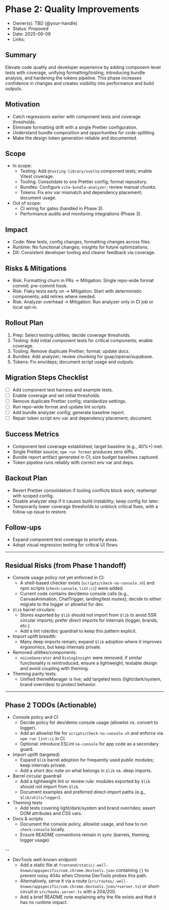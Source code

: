 # Phase 2: Quality Improvements

- Owner(s): TBD (@your-handle)
- Status: Proposed
- Date: 2025-08-09
- Links: 

## Summary
Elevate code quality and developer experience by adding component-level tests with coverage, unifying formatting/tooling, introducing bundle analysis, and hardening the tokens pipeline. This phase increases confidence in changes and creates visibility into performance and build outputs.

## Motivation
- Catch regressions earlier with component tests and coverage thresholds.
- Eliminate formatting drift with a single Prettier configuration.
- Understand bundle composition and opportunities for code-splitting.
- Make the design token generation reliable and documented.

## Scope
- In scope:
  - Testing: Add `@testing-library/svelte` component tests; enable Vitest coverage.
  - Tooling: Consolidate to one Prettier config; format repository.
  - Bundles: Configure `vite-bundle-analyzer`; review manual chunks.
  - Tokens: Fix env var mismatch and dependency placement; document usage.
- Out of scope:
  - CI wiring for gates (handled in Phase 3).
  - Performance audits and monitoring integrations (Phase 3).

## Impact
- Code: New tests, config changes, formatting changes across files.
- Runtime: No functional changes; insights for future optimizations.
- DX: Consistent developer tooling and clearer feedback via coverage.

## Risks & Mitigations
- Risk: Formatting churn in PRs → Mitigation: Single repo-wide format commit; pre-commit hook.
- Risk: Flaky tests early on → Mitigation: Start with deterministic components; add retries where needed.
- Risk: Analyzer overhead → Mitigation: Run analyzer only in CI job or local opt-in.

## Rollout Plan
1. Prep: Select testing utilities; decide coverage thresholds.
2. Testing: Add initial component tests for critical components; enable coverage.
3. Tooling: Remove duplicate Prettier; format; update docs.
4. Bundles: Add analyzer; review chunking for gsap/openai/supabase.
5. Tokens: Fix env/deps; document script usage and outputs.

## Migration Steps Checklist
- [ ] Add component test harness and example tests.
- [ ] Enable coverage and set initial thresholds.
- [ ] Remove duplicate Prettier config; standardize settings.
- [ ] Run repo-wide format and update lint scripts.
- [ ] Add bundle analyzer config; generate baseline report.
- [ ] Repair token script env var and dependency placement; document.

## Success Metrics
- Component test coverage established; target baseline (e.g., 40%+) met.
- Single Prettier source; `npm run format` produces zero diffs.
- Bundle report artifact generated in CI; size budget baselines captured.
- Token pipeline runs reliably with correct env var and deps.

## Backout Plan
- Revert Prettier consolidation if tooling conflicts block work; reattempt with scoped config.
- Disable analyzer step if it causes build instability; keep config for later.
- Temporarily lower coverage thresholds to unblock critical fixes, with a follow-up issue to restore.

## Follow-ups
- Expand component test coverage to priority areas.
- Adopt visual regression testing for critical UI flows.

---

## Residual Risks (from Phase 1 handoff)

- Console usage policy not yet enforced in CI:
  - A shell-based checker exists (`scripts/check-no-console.sh`) and npm scripts (`check:console`, `lint:ci`) were added.
  - Current code contains dev/demo console calls (e.g., CanvasAnimation, ChatTrigger, landing/test routes); decide to either migrate to the logger or allowlist for dev.
- `$lib` barrel circulars:
  - Stores exported by `$lib` should not import from `$lib` to avoid SSR circular imports; prefer direct imports for internals (logger, brands, etc.).
  - Add a lint rule/doc guardrail to keep this pattern explicit.
- Import uplift breadth:
  - Many deep imports remain; expand `$lib` adoption where it improves ergonomics, but keep internals private.
- Removed utilities/components:
  - `noiseGenerator` and `DialogInsight` were removed; if similar functionality is reintroduced, ensure a lightweight, testable design and avoid coupling with theming.
- Theming parity tests:
  - Unified themeManager is live; add targeted tests (light/dark/system, brand overrides) to protect behavior.

---

## Phase 2 TODOs (Actionable)

- Console policy and CI
  - Decide policy for dev/demo console usage (allowlist vs. convert to logger).
  - Add an allowlist file for `scripts/check-no-console.sh` and enforce via `npm run lint:ci` in CI.
  - Optional: introduce ESLint `no-console` for app code as a secondary guard.
- Import uplift (targeted)
  - Expand `$lib` barrel adoption for frequently used public modules; keep internals private.
  - Add a short doc note on what belongs in `$lib` vs. deep imports.
- Barrel circular guardrail
  - Add a lightweight lint or review rule: modules exported by `$lib` should not import from `$lib`.
  - Document examples and preferred direct-import paths (e.g., `$lib/utils/logger`).
- Theming tests
  - Add tests covering light/dark/system and brand overrides; assert DOM attributes and CSS vars.
- Docs & scripts
  - Document the console policy, allowlist usage, and how to run `check:console` locally.
  - Ensure README conventions remain in sync (barrels, theming, logger usage).

--

- DevTools well-known endpoint
  - Add a static file at `frontend/static/.well-known/appspecific/com.chrome.devtools.json` containing `{}` to prevent noisy 404s when Chrome DevTools probes this path.
  - Alternatively, serve it via a route (`src/routes/.well-known/appspecific/com.chrome.devtools.json/+server.ts`) or short-circuit in `src/hooks.server.ts` with a 204/200.
  - Add a brief README note explaining why the file exists and that it has no runtime impact.
